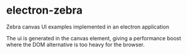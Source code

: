 electron-zebra
==============
Zebra canvas UI examples implemented in an electron application

The ui is generated in the canvas element, giving a performance boost where 
the DOM alternative is too heavy for the browser.
